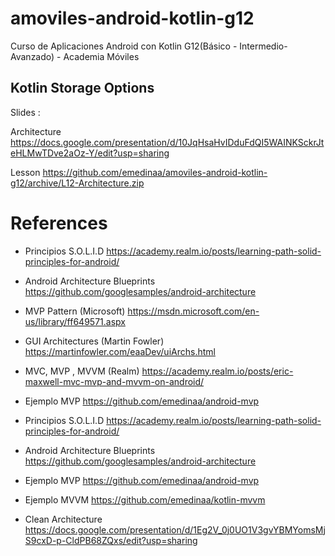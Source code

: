 # amoviles-android-kotlin-g12
Curso de Aplicaciones Android con Kotlin G12(Básico - Intermedio- Avanzado) - Academia Móviles 


## Kotlin Storage Options

Slides :

Architecture https://docs.google.com/presentation/d/10JqHsaHvIDduFdQI5WAINKSckrJteHLMwTDve2aOz-Y/edit?usp=sharing

Lesson https://github.com/emedinaa/amoviles-android-kotlin-g12/archive/L12-Architecture.zip


# References

 - Principios S.O.L.I.D https://academy.realm.io/posts/learning-path-solid-principles-for-android/

 - Android Architecture Blueprints https://github.com/googlesamples/android-architecture

 - MVP Pattern (Microsoft) https://msdn.microsoft.com/en-us/library/ff649571.aspx

 - GUI Architectures (Martin Fowler) https://martinfowler.com/eaaDev/uiArchs.html

 - MVC, MVP , MVVM (Realm) https://academy.realm.io/posts/eric-maxwell-mvc-mvp-and-mvvm-on-android/

 - Ejemplo MVP
 https://github.com/emedinaa/android-mvp
 

 - Principios S.O.L.I.D https://academy.realm.io/posts/learning-path-solid-principles-for-android/

 - Android Architecture Blueprints https://github.com/googlesamples/android-architecture

 - Ejemplo MVP https://github.com/emedinaa/android-mvp
 
 - Ejemplo MVVM https://github.com/emedinaa/kotlin-mvvm
 
 - Clean Architecture https://docs.google.com/presentation/d/1Eg2V_0j0UO1V3gvYBMYomsMjS9cxD-p-CldPB68ZQxs/edit?usp=sharing
 

